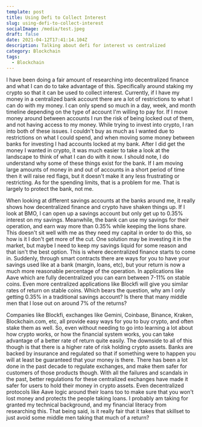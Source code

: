 ```yaml
---
template: post
title: Using Defi to Collect Interest
slug: using-defi-to-collect-interest
socialImage: /media/test.jpeg
draft: false
date: 2021-04-12T17:41:14.104Z
description: Talking about defi for interest vs centralized
category: Blockchain
tags:
  - Blockchain
---
```

I have been doing a fair amount of researching into decentralized finance and what I can do to take advantage of this. Specifically around staking my crypto so that it can be used to collect interest. Currently, if I have my money in a centralized bank account there are a lot of restrictions to what I can do with my money. I can only spend so much in a day, week, and month timeline depending on the type of account I'm willing to pay for. If I move money around between accounts I run the risk of being locked out of them, and not having access to my money. While trying to invest into crypto, I ran into both of these issues. I couldn't buy as much as I wanted due to restrictions on what I could spend, and when moving some money between banks for investing I had accounts locked at my bank. After I did get the money I wanted in crypto, it was much easier to take a look at the landscape to think of what I can do with it now. I should note, I do understand why some of these things exist for the bank. If I am moving large amounts of money in and out of accounts in a short period of time then it will raise red flags, but it doesn't make it any less frustrating or restricting. As for the spending limits, that is a problem for me. That is largely to protect the bank, not me.

When looking at different savings accounts at the banks around me, it really shows how decentralized finance and crypto have shaken things up. If I look at BMO, I can open up a savings account but only get up to 0.35% interest on my savings. Meanwhile, the bank can use my savings for their operation, and earn way more than 0.35% while keeping the lions share. This doesn't sit well with me as they need my capital in order to do this, so how is it I don't get more of the cut. One solution may be investing it in the market, but maybe I need to keep my savings liquid for some reason and that isn't the best option. This is where decentralized finance starts to come in. Suddenly, through smart contracts there are ways for you to have your savings used like at a bank (margin, loans, etc), but your return is now a much more reasonable percentage of the operation. In applications like Aave which are fully decentralized you can earn between 7-11% on stable coins. Even more centralized applications like Blockfi will give you similar rates of return on stable coins. Which bears the question, why am I only getting 0.35% in a traditional savings account? Is there that many middle men that I lose out on around 7% of the returns?

Companies like Blockfi, exchanges like Gemini, Coinbase, Binance, Kraken, Blockchain.com, etc, all provide easy ways for you to buy crypto, and often stake them as well. So, even without needing to go into learning a lot about how crypto works, or how the financial system works, you can take advantage of a better rate of return quite easily.
The downside to all of this though is that there is a higher rate of risk holding crypto assets. Banks are backed by insurance and regulated so that if something were to happen you will at least be guaranteed that your money is there. There has been a lot done in the past decade to regulate exchanges, and make them safer for customers of those products though. With all the failures and scandals in the past, better regulations for these centralized exchanges have made it safer for users to hold their money in crypto assets. Even decentralized protocols like Aave logic around their loans too to make sure that you won't lost money and protects the people taking loans. I probably am taking for granted my technical background, and my financial literacy from researching this. That being said, is it really fair that it takes that skillset to just avoid some middle men taking that much of a return? 